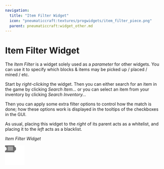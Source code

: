 ```yaml
---
navigation:
  title: "Item Filter Widget"
  icon: "pneumaticcraft:textures/progwidgets/item_filter_piece.png"
  parent: pneumaticcraft:widget_other.md
---
```


# Item Filter Widget

The *Item Filter* is a widget solely used as a *parameter* for other widgets. You can use it to specify which blocks & items may be picked up / placed / mined / etc.

Start by *right-clicking* the widget. Then you can either search for an item in the game by clicking *Search Item...* or you can select an item from your inventory by clicking *Search Inventory...*

Then you can apply some extra filter options to control how the match is done; how these options work is displayed in the tooltips of the checkboxes in the GUI.

As usual, placing this widget to the *right* of its parent acts as a whitelist, and placing it to the *left* acts as a blacklist.

*Item Filter Widget*

![](item_filter_piece.png)

